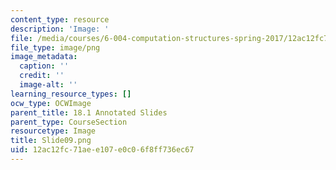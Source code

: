 ```yaml
---
content_type: resource
description: 'Image: '
file: /media/courses/6-004-computation-structures-spring-2017/12ac12fc71aee107e0c06f8ff736ec67_Slide09.png
file_type: image/png
image_metadata:
  caption: ''
  credit: ''
  image-alt: ''
learning_resource_types: []
ocw_type: OCWImage
parent_title: 18.1 Annotated Slides
parent_type: CourseSection
resourcetype: Image
title: Slide09.png
uid: 12ac12fc-71ae-e107-e0c0-6f8ff736ec67
---
```

